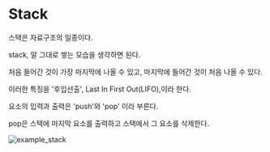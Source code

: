 # Stack

스택은 자료구조의 일종이다.

stack, 말 그대로 쌓는 모습을 생각하면 된다.

처음 들어간 것이 가장 마지막에 나올 수 있고, 마지막에 들어간 것이 처음 나올 수 있다.

이러한 특징을 '후입선출', Last In First Out(LIFO),이라 한다.

요소의 입력과 출력은 'push'와 'pop' 이라 부른다.

pop은 스택에 마지막 요소를 출력하고 스택에서 그 요소를 삭제한다.

![example_stack](https://file.notion.so/f/f/971703c5-12f6-4793-8670-fe9d2d59dbab/0a1dd69c-7187-4de2-b3a2-eefc8dfd198c/Untitled.png?table=block&id=2a5e0f3f-1316-4806-aeb5-9f4883af9153&spaceId=971703c5-12f6-4793-8670-fe9d2d59dbab&expirationTimestamp=1722938400000&signature=6OAL_BaiLyTvzrKsMBxncLxIZUft4Vcwtr7VGIuU6ps&downloadName=Untitled.png)